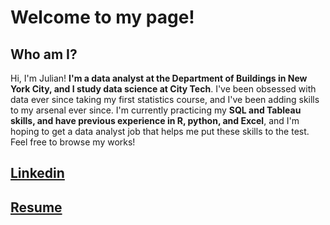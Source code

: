 # Welcome to my page!





## Who am I?
Hi, I'm Julian! **I'm a data analyst at the Department of Buildings in New York City, and I study data science at City Tech**. I've been obsessed with data ever since taking my first statistics course, and I've been adding skills to my arsenal ever since. I'm currently practicing my **SQL and Tableau skills, and have previous experience in R, python, and Excel**, and I'm hoping to get a data analyst job that helps me put these skills to the test. Feel free to browse my works! 

## [Linkedin](https://www.linkedin.com/in/julian-yepes-b7b7b119b/)

## [Resume](https://github.com/Julianyepesos/resume/blob/main/MARCHRESUME.pdf)

